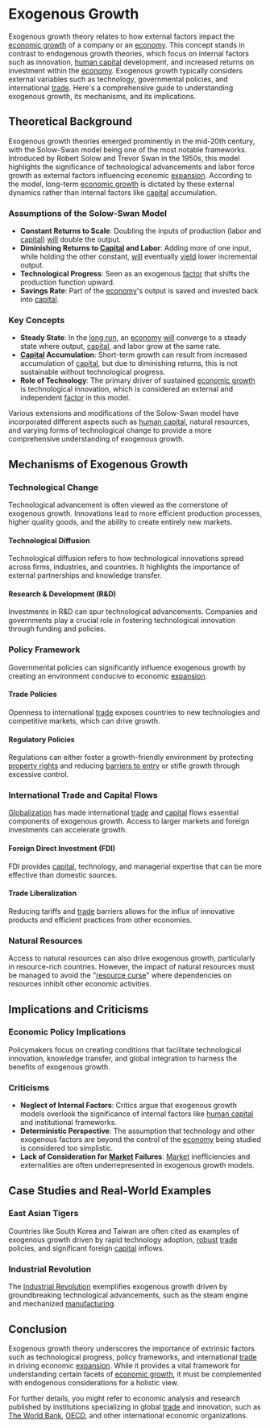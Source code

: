# Exogenous Growth

Exogenous growth theory relates to how external factors impact the [economic growth](../e/economic_growth.md) of a company or an [economy](../e/economy.md). This concept stands in contrast to endogenous growth theories, which focus on internal factors such as innovation, [human capital](../h/human_capital.md) development, and increased returns on investment within the [economy](../e/economy.md). Exogenous growth typically considers external variables such as technology, governmental policies, and international [trade](../t/trade.md). Here's a comprehensive guide to understanding exogenous growth, its mechanisms, and its implications.

## Theoretical Background

Exogenous growth theories emerged prominently in the mid-20th century, with the Solow-Swan model being one of the most notable frameworks. Introduced by Robert Solow and Trevor Swan in the 1950s, this model highlights the significance of technological advancements and labor force growth as external factors influencing economic [expansion](../e/expansion.md). According to the model, long-term [economic growth](../e/economic_growth.md) is dictated by these external dynamics rather than internal factors like [capital](../c/capital.md) accumulation.

### Assumptions of the Solow-Swan Model
- **Constant Returns to Scale**: Doubling the inputs of production (labor and [capital](../c/capital.md)) [will](../w/will.md) double the output.
- **Diminishing Returns to [Capital](../c/capital.md) and Labor**: Adding more of one input, while holding the other constant, [will](../w/will.md) eventually [yield](../y/yield.md) lower incremental output.
- **Technological Progress**: Seen as an exogenous [factor](../f/factor.md) that shifts the production function upward.
- **Savings Rate**: Part of the [economy](../e/economy.md)'s output is saved and invested back into [capital](../c/capital.md).

### Key Concepts
- **Steady State**: In the [long run](../l/long_run.md), an [economy](../e/economy.md) [will](../w/will.md) converge to a steady state where output, [capital](../c/capital.md), and labor grow at the same rate.
- **[Capital](../c/capital.md) Accumulation**: Short-term growth can result from increased accumulation of [capital](../c/capital.md), but due to diminishing returns, this is not sustainable without technological progress.
- **Role of Technology**: The primary driver of sustained [economic growth](../e/economic_growth.md) is technological innovation, which is considered an external and independent [factor](../f/factor.md) in this model.

Various extensions and modifications of the Solow-Swan model have incorporated different aspects such as [human capital](../h/human_capital.md), natural resources, and varying forms of technological change to provide a more comprehensive understanding of exogenous growth.

## Mechanisms of Exogenous Growth

### Technological Change
Technological advancement is often viewed as the cornerstone of exogenous growth. Innovations lead to more efficient production processes, higher quality goods, and the ability to create entirely new markets. 

#### Technological Diffusion
Technological diffusion refers to how technological innovations spread across firms, industries, and countries. It highlights the importance of external partnerships and knowledge transfer.

#### Research & Development (R&D)
Investments in R&D can spur technological advancements. Companies and governments play a crucial role in fostering technological innovation through funding and policies.

### Policy Framework
Governmental policies can significantly influence exogenous growth by creating an environment conducive to economic [expansion](../e/expansion.md). 

#### Trade Policies
Openness to international [trade](../t/trade.md) exposes countries to new technologies and competitive markets, which can drive growth.

#### Regulatory Policies
Regulations can either foster a growth-friendly environment by protecting [property rights](../p/property_rights.md) and reducing [barriers to entry](../b/barriers_to_entry.md) or stifle growth through excessive control.

### International Trade and Capital Flows
[Globalization](../g/globalization.md) has made international [trade](../t/trade.md) and [capital](../c/capital.md) flows essential components of exogenous growth. Access to larger markets and foreign investments can accelerate growth.

#### Foreign Direct Investment (FDI)
FDI provides [capital](../c/capital.md), technology, and managerial expertise that can be more effective than domestic sources.

#### Trade Liberalization
Reducing tariffs and [trade](../t/trade.md) barriers allows for the influx of innovative products and efficient practices from other economies.

### Natural Resources
Access to natural resources can also drive exogenous growth, particularly in resource-rich countries. However, the impact of natural resources must be managed to avoid the "[resource curse](../r/resource_curse.md)" where dependencies on resources inhibit other economic activities.

## Implications and Criticisms

### Economic Policy Implications
Policymakers focus on creating conditions that facilitate technological innovation, knowledge transfer, and global integration to harness the benefits of exogenous growth.

### Criticisms
- **Neglect of Internal Factors**: Critics argue that exogenous growth models overlook the significance of internal factors like [human capital](../h/human_capital.md) and institutional frameworks.
- **Deterministic Perspective**: The assumption that technology and other exogenous factors are beyond the control of the [economy](../e/economy.md) being studied is considered too simplistic.
- **Lack of Consideration for [Market](../m/market.md) Failures**: [Market](../m/market.md) inefficiencies and externalities are often underrepresented in exogenous growth models.

## Case Studies and Real-World Examples

### East Asian Tigers
Countries like South Korea and Taiwan are often cited as examples of exogenous growth driven by rapid technology adoption, [robust](../r/robust.md) [trade](../t/trade.md) policies, and significant foreign [capital](../c/capital.md) inflows.

### Industrial Revolution
The [Industrial Revolution](../i/industrial_revolution.md) exemplifies exogenous growth driven by groundbreaking technological advancements, such as the steam engine and mechanized [manufacturing](../m/manufacturing.md).

## Conclusion
Exogenous growth theory underscores the importance of extrinsic factors such as technological progress, policy frameworks, and international [trade](../t/trade.md) in driving economic [expansion](../e/expansion.md). While it provides a vital framework for understanding certain facets of [economic growth](../e/economic_growth.md), it must be complemented with endogenous considerations for a holistic view.

For further details, you might refer to economic analysis and research published by institutions specializing in global [trade](../t/trade.md) and innovation, such as [The World Bank](https://www.worldbank.org), [OECD](https://www.oecd.org), and other international economic organizations.